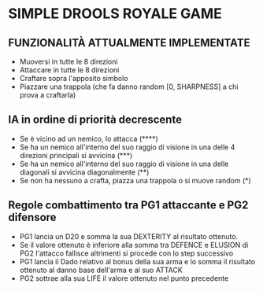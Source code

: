 # SIMPLE DROOLS ROYALE GAME

## FUNZIONALITÀ ATTUALMENTE IMPLEMENTATE

- Muoversi in tutte le 8 direzioni
- Attaccare in tutte le 8 direzioni
- Craftare sopra l'apposito simbolo
- Piazzare una trappola (che fa danno random [0, SHARPNESS] a chi prova a craftarla)

## IA in ordine di priorità decrescente

- Se è vicino ad un nemico, lo attacca (****)
- Se ha un nemico all'interno del suo raggio di visione in una delle 4 direzioni principali si avvicina (***)
- Se ha un nemico all'interno del suo raggio di visione in una delle diagonali si avvicina diagonalmente (**)
- Se non ha nessuno a crafta, piazza una trappola o si muove random (*)

## Regole combattimento tra PG1 attaccante e PG2 difensore

- PG1 lancia un D20 e somma la sua DEXTERITY al risultato ottenuto.
- Se il valore ottenuto è inferiore alla somma tra DEFENCE e ELUSION di PG2 l'attacco fallisce altrimenti si procede con lo step successivo
- PG1 lancia il Dado relativo al bonus della sua arma e lo somma il risultato ottenuto al danno base dell'arma e al suo ATTACK
- PG2 sottrae alla sua LIFE il valore ottenuto nel punto precedente

